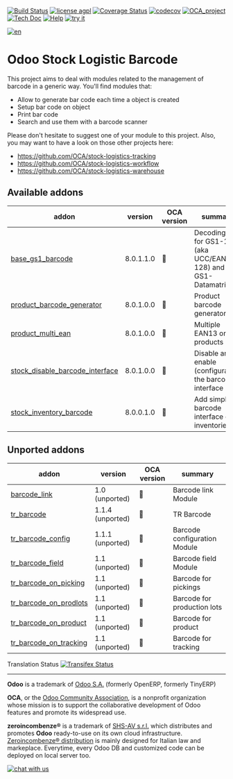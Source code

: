 [![Build Status](https://travis-ci.org/zeroincombenze/stock-logistics-barcode.svg?branch=8.0)](https://travis-ci.org/zeroincombenze/stock-logistics-barcode)
[![license agpl](https://img.shields.io/badge/licence-AGPL--3-blue.svg)](http://www.gnu.org/licenses/agpl-3.0.html)
[![Coverage Status](https://coveralls.io/repos/github/zeroincombenze/stock-logistics-barcode/badge.svg?branch=8.0)](https://coveralls.io/github/zeroincombenze/stock-logistics-barcode?branch=8.0)
[![codecov](https://codecov.io/gh/zeroincombenze/stock-logistics-barcode/branch/8.0/graph/badge.svg)](https://codecov.io/gh/zeroincombenze/stock-logistics-barcode/branch/8.0)
[![OCA_project](http://www.zeroincombenze.it/wp-content/uploads/ci-ct/prd/button-oca-8.svg)](https://github.com/OCA/stock-logistics-barcode/tree/8.0)
[![Tech Doc](http://www.zeroincombenze.it/wp-content/uploads/ci-ct/prd/button-docs-8.svg)](http://wiki.zeroincombenze.org/en/Odoo/8.0/dev)
[![Help](http://www.zeroincombenze.it/wp-content/uploads/ci-ct/prd/button-help-8.svg)](http://wiki.zeroincombenze.org/en/Odoo/8.0/man/LO)
[![try it](http://www.zeroincombenze.it/wp-content/uploads/ci-ct/prd/button-try-it-8.svg)](http://erp8.zeroincombenze.it)




















[![en](http://www.shs-av.com/wp-content/en_US.png)](http://wiki.zeroincombenze.org/it/Odoo/7.0/man)

Odoo Stock Logistic Barcode
===========================


This project aims to deal with modules related to the management of barcode in a generic way. You'll find modules that:

 - Allow to generate bar code each time a object is created
 - Setup bar code on object
 - Print bar code
 - Search and use them with a barcode scanner

Please don't hesitate to suggest one of your module to this project. Also, you may want to have a look on those other projects here:

 - https://github.com/OCA/stock-logistics-tracking
 - https://github.com/OCA/stock-logistics-workflow
 - https://github.com/OCA/stock-logistics-warehouse

[//]: # (addons)


Available addons
----------------
addon | version | OCA version | summary
--- | --- | --- | ---
[base_gs1_barcode](base_gs1_barcode/) | 8.0.1.1.0 | :repeat: | Decoding API for GS1-128 (aka UCC/EAN-128) and GS1-Datamatrix
[product_barcode_generator](product_barcode_generator/) | 8.0.1.0.0 | :repeat: | Product barcode generator
[product_multi_ean](product_multi_ean/) | 8.0.1.0.0 | :repeat: | Multiple EAN13 on products
[stock_disable_barcode_interface](stock_disable_barcode_interface/) | 8.0.1.0.0 | :repeat: | Disable and enable (configurable) the barcode interface
[stock_inventory_barcode](stock_inventory_barcode/) | 8.0.0.1.0 | :repeat: | Add simple barcode interface on inventories


Unported addons
---------------
addon | version | OCA version | summary
--- | --- | --- | ---
[barcode_link](barcode_link/) | 1.0 (unported) | :repeat: | Barcode link Module
[tr_barcode](tr_barcode/) | 1.1.4 (unported) | :repeat: | TR Barcode
[tr_barcode_config](tr_barcode_config/) | 1.1.1 (unported) | :repeat: | Barcode configuration Module
[tr_barcode_field](tr_barcode_field/) | 1.1 (unported) | :repeat: | Barcode field Module
[tr_barcode_on_picking](tr_barcode_on_picking/) | 1.1 (unported) | :repeat: | Barcode for pickings
[tr_barcode_on_prodlots](tr_barcode_on_prodlots/) | 1.1 (unported) | :repeat: | Barcode for production lots
[tr_barcode_on_product](tr_barcode_on_product/) | 1.1 (unported) | :repeat: | Barcode for product
[tr_barcode_on_tracking](tr_barcode_on_tracking/) | 1.1 (unported) | :repeat: | Barcode for tracking

[//]: # (end addons)


Translation Status
[![Transifex Status](https://www.transifex.com/projects/p/OCA-stock-logistics-barcode-8-0/chart/image_png)](https://www.transifex.com/projects/p/OCA-stock-logistics-barcode-8-0)

[//]: # (copyright)

----

**Odoo** is a trademark of [Odoo S.A.](https://www.odoo.com/) (formerly OpenERP, formerly TinyERP)

**OCA**, or the [Odoo Community Association](http://odoo-community.org/), is a nonprofit organization whose
mission is to support the collaborative development of Odoo features and
promote its widespread use.

**zeroincombenze®** is a trademark of [SHS-AV s.r.l.](http://www.shs-av.com/)
which distributes and promotes **Odoo** ready-to-use on its own cloud infrastructure.
[Zeroincombenze® distribution](http://wiki.zeroincombenze.org/en/Odoo)
is mainly designed for Italian law and markeplace.
Everytime, every Odoo DB and customized code can be deployed on local server too.

[//]: # (end copyright)

[![chat with us](https://www.shs-av.com/wp-content/chat_with_us.gif)](https://tawk.to/85d4f6e06e68dd4e358797643fe5ee67540e408b)
